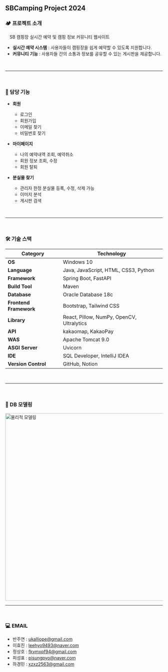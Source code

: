 ## SBCamping Project 2024 


### 🏕 프로젝트 소개
　SB 캠핑장 실시간 예약 및 캠핑 정보 커뮤니티 웹사이트

- **실시간 예약 시스템** : 사용자들이 캠핑장을 쉽게 예약할 수 있도록 지원합니다.
- **커뮤니티 기능** : 사용자들 간의 소통과 정보를 공유할 수 있는 게시판을 제공합니다.

<br />
<hr/>
<br />

### 🎯 담당 기능

- **회원**
  - 로그인
  - 회원가입
  - 이메일 찾기
  - 비밀번호 찾기

- **마이페이지**
  - 나의 예약내역 조회, 예약취소
  - 회원 정보 조회, 수정
  - 회원 탈퇴

- **분실물 찾기**
  - 관리자 한정 분실물 등록, 수정, 삭제 가능
  - 이미지 분석
  - 게시판 검색

<br />
<hr />
<br />

### 🛠 기술 스택
| **Category**         | **Technology**                             |
|----------------------|--------------------------------------------|
| **OS**               | Windows 10                                 |
| **Language**         | Java, JavaScript, HTML, CSS3, Python        |
| **Framework**        | Spring Boot, FastAPI                       |
| **Build Tool**       | Maven                                      |
| **Database**         | Oracle Database 18c                        |
| **Frontend Framework**| Bootstrap, Tailwind CSS                    |
| **Library**          | React, Pillow, NumPy, OpenCV, Ultralytics |
| **API**              | kakaomap, KakaoPay                         |
| **WAS**              | Apache Tomcat 9.0                          |
| **ASGI Server**      | Uvicorn                                    |
| **IDE**              | SQL Developer, IntelliJ IDEA               |
| **Version Control**  | GitHub, Notion                             |

<br />
<hr/>
<br />

### 📖 DB 모델링

<img src="https://github.com/vanjooda/SBC2024/blob/main/%EB%AC%BC%EB%A6%AC%EC%A0%81%EB%AA%A8%EB%8D%B8_%EC%B5%9C%EC%A2%85.png" alt="물리적 모델링" width="600">

<br />
<hr/>
<br />

### 💻 EMAIL

- 반주연 : <ukalliope@gmail.com>
- 이효진 : <leehyo9493@naver.com>
- 정상호 : <fkvmxpf94@gmail.com>
- 피성표 : <pisungpyo@naver.com>
- 하경민 : <xzxz2563@gmail.com>

<br />
